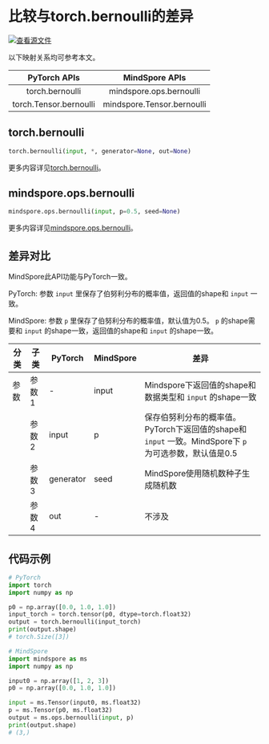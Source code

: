# 比较与torch.bernoulli的差异

[![查看源文件](https://mindspore-website.obs.cn-north-4.myhuaweicloud.com/website-images/r2.1/resource/_static/logo_source.svg)](https://gitee.com/mindspore/docs/blob/r2.1/docs/mindspore/source_zh_cn/note/api_mapping/pytorch_diff/bernoulli.md)

以下映射关系均可参考本文。

|     PyTorch APIs          |      MindSpore APIs           |
| :-------------------:     | :-----------------------:     |
| torch.bernoulli           | mindspore.ops.bernoulli       |
| torch.Tensor.bernoulli    | mindspore.Tensor.bernoulli    |

## torch.bernoulli

```python
torch.bernoulli(input, *, generator=None, out=None)
```

更多内容详见[torch.bernoulli](https://pytorch.org/docs/1.8.1/generated/torch.bernoulli.html)。

## mindspore.ops.bernoulli

```python
mindspore.ops.bernoulli(input, p=0.5, seed=None)
```

更多内容详见[mindspore.ops.bernoulli](https://www.mindspore.cn/docs/zh-CN/r2.1/api_python/ops/mindspore.ops.bernoulli.html)。

## 差异对比

MindSpore此API功能与PyTorch一致。

PyTorch: 参数 `input` 里保存了伯努利分布的概率值，返回值的shape和 `input` 一致。

MindSpore: 参数 `p` 里保存了伯努利分布的概率值，默认值为0.5。 `p` 的shape需要和 `input` 的shape一致，返回值的shape和 `input` 的shape一致。

| 分类       | 子类         | PyTorch      | MindSpore      | 差异          |
| ---------- | ------------ | ------------ | ---------      | ------------- |
| 参数       | 参数 1       | -             | input         | Mindspore下返回值的shape和数据类型和 `input` 的shape一致 |
|            | 参数 2       | input         | p             | 保存伯努利分布的概率值。PyTorch下返回值的shape和 `input` 一致。MindSpore下 `p` 为可选参数，默认值是0.5 |
|            | 参数 3       | generator     | seed          | MindSpore使用随机数种子生成随机数 |
|            | 参数 4       | out           | -             | 不涉及            |

## 代码示例

```python
# PyTorch
import torch
import numpy as np

p0 = np.array([0.0, 1.0, 1.0])
input_torch = torch.tensor(p0, dtype=torch.float32)
output = torch.bernoulli(input_torch)
print(output.shape)
# torch.Size([3])

# MindSpore
import mindspore as ms
import numpy as np

input0 = np.array([1, 2, 3])
p0 = np.array([0.0, 1.0, 1.0])

input = ms.Tensor(input0, ms.float32)
p = ms.Tensor(p0, ms.float32)
output = ms.ops.bernoulli(input, p)
print(output.shape)
# (3,)
```
